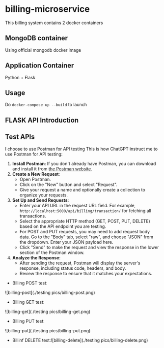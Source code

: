 # billing-microservice

This billing system contains 2 docker containers

## MongoDB container
Using official mongodb docker image

## Application Container
Python + Flask

## Usage
Do `docker-compose up --build` to launch

## FLASK API Introduction



## Test APIs
I choose to use Postman for API testing
This is how ChatGPT instruct me to use Postman for API testing:

1. **Install Postman**: If you don't already have Postman, you can download and install it from [the Postman website](https://www.postman.com/downloads/).
2. **Create a New Request**:
    - Open Postman.
    - Click on the "New" button and select "Request".
    - Give your request a name and optionally create a collection to organize your requests.
3. **Set Up and Send Requests**:
    - Enter your API URL in the request URL field. For example, `http://localhost:5000/api/billing/transaction/` for fetching all transactions.
    - Select the appropriate HTTP method (GET, POST, PUT, DELETE) based on the API endpoint you are testing.
    - For POST and PUT requests, you may need to add request body data. Go to the "Body" tab, select "raw", and choose "JSON" from the dropdown. Enter your JSON payload here.
    - Click "Send" to make the request and view the response in the lower section of the Postman window.
4. **Analyze the Response**:
    - After sending the request, Postman will display the server's response, including status code, headers, and body.
    - Review the response to ensure that it matches your expectations.



- Billing POST test:

![billing-post](./testing pics/billing-post.png)

- Billing GET test:

![billing-get](./testing pics/billing-get.png)

- Billing PUT test:

![billing-put](./testing pics/billing-put.png)

- Billinf DELETE test:![billing-delete](./testing pics/billing-delete.png)
